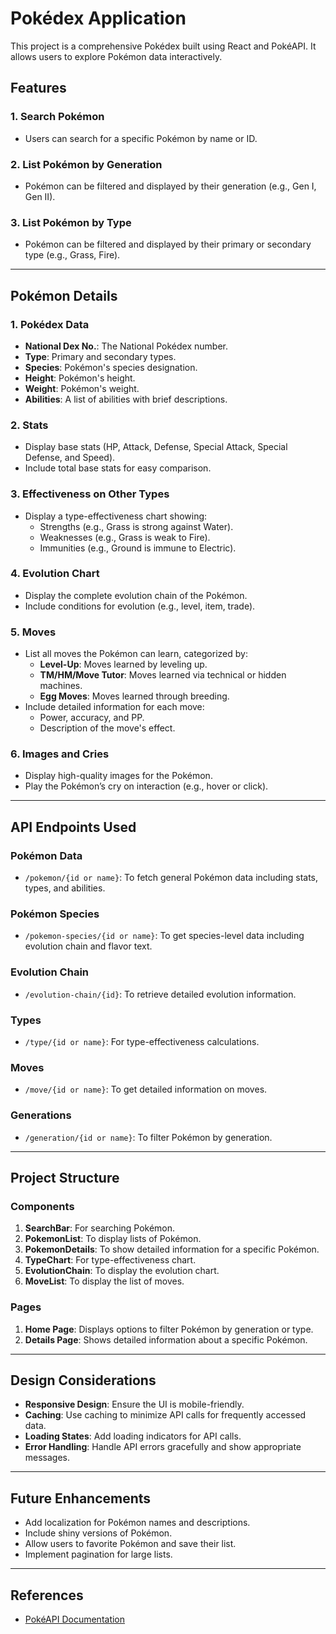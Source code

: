 # Pokédex Application

This project is a comprehensive Pokédex built using React and PokéAPI. It allows users to explore Pokémon data interactively.

## Features

### 1. **Search Pokémon**
- Users can search for a specific Pokémon by name or ID.

### 2. **List Pokémon by Generation**
- Pokémon can be filtered and displayed by their generation (e.g., Gen I, Gen II).

### 3. **List Pokémon by Type**
- Pokémon can be filtered and displayed by their primary or secondary type (e.g., Grass, Fire).

---

## Pokémon Details

### 1. **Pokédex Data**
- **National Dex No.**: The National Pokédex number.
- **Type**: Primary and secondary types.
- **Species**: Pokémon's species designation.
- **Height**: Pokémon's height.
- **Weight**: Pokémon's weight.
- **Abilities**: A list of abilities with brief descriptions.

### 2. **Stats**
- Display base stats (HP, Attack, Defense, Special Attack, Special Defense, and Speed).
- Include total base stats for easy comparison.

### 3. **Effectiveness on Other Types**
- Display a type-effectiveness chart showing:
  - Strengths (e.g., Grass is strong against Water).
  - Weaknesses (e.g., Grass is weak to Fire).
  - Immunities (e.g., Ground is immune to Electric).

### 4. **Evolution Chart**
- Display the complete evolution chain of the Pokémon.
- Include conditions for evolution (e.g., level, item, trade).

### 5. **Moves**
- List all moves the Pokémon can learn, categorized by:
  - **Level-Up**: Moves learned by leveling up.
  - **TM/HM/Move Tutor**: Moves learned via technical or hidden machines.
  - **Egg Moves**: Moves learned through breeding.
- Include detailed information for each move:
  - Power, accuracy, and PP.
  - Description of the move's effect.

### 6. **Images and Cries**
- Display high-quality images for the Pokémon.
- Play the Pokémon’s cry on interaction (e.g., hover or click).

---

## API Endpoints Used

### Pokémon Data
- `/pokemon/{id or name}`: To fetch general Pokémon data including stats, types, and abilities.

### Pokémon Species
- `/pokemon-species/{id or name}`: To get species-level data including evolution chain and flavor text.

### Evolution Chain
- `/evolution-chain/{id}`: To retrieve detailed evolution information.

### Types
- `/type/{id or name}`: For type-effectiveness calculations.

### Moves
- `/move/{id or name}`: To get detailed information on moves.

### Generations
- `/generation/{id or name}`: To filter Pokémon by generation.

---

## Project Structure

### Components
1. **SearchBar**: For searching Pokémon.
2. **PokemonList**: To display lists of Pokémon.
3. **PokemonDetails**: To show detailed information for a specific Pokémon.
4. **TypeChart**: For type-effectiveness chart.
5. **EvolutionChain**: To display the evolution chart.
6. **MoveList**: To display the list of moves.

### Pages
1. **Home Page**: Displays options to filter Pokémon by generation or type.
2. **Details Page**: Shows detailed information about a specific Pokémon.

---

## Design Considerations
- **Responsive Design**: Ensure the UI is mobile-friendly.
- **Caching**: Use caching to minimize API calls for frequently accessed data.
- **Loading States**: Add loading indicators for API calls.
- **Error Handling**: Handle API errors gracefully and show appropriate messages.

---

## Future Enhancements
- Add localization for Pokémon names and descriptions.
- Include shiny versions of Pokémon.
- Allow users to favorite Pokémon and save their list.
- Implement pagination for large lists.

---

## References
- [PokéAPI Documentation](https://pokeapi.co/docs/v2)

